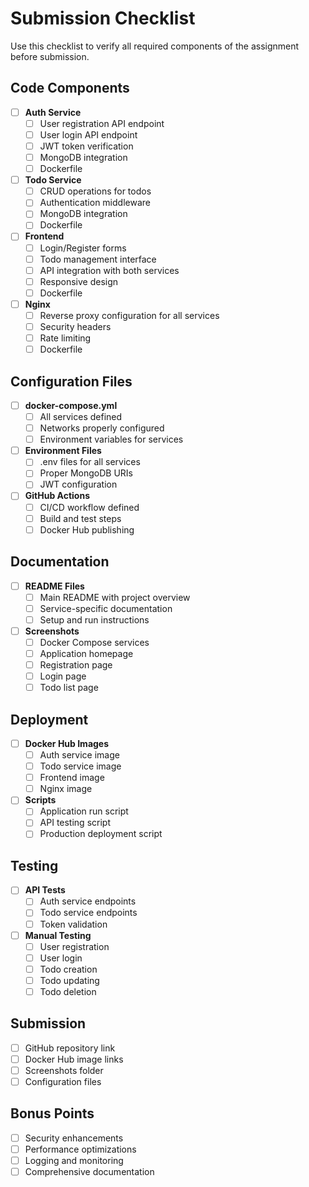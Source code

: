 # Submission Checklist

Use this checklist to verify all required components of the assignment before submission.

## Code Components

- [ ] **Auth Service**
  - [ ] User registration API endpoint
  - [ ] User login API endpoint
  - [ ] JWT token verification
  - [ ] MongoDB integration
  - [ ] Dockerfile

- [ ] **Todo Service**
  - [ ] CRUD operations for todos
  - [ ] Authentication middleware
  - [ ] MongoDB integration
  - [ ] Dockerfile

- [ ] **Frontend**
  - [ ] Login/Register forms
  - [ ] Todo management interface
  - [ ] API integration with both services
  - [ ] Responsive design
  - [ ] Dockerfile

- [ ] **Nginx**
  - [ ] Reverse proxy configuration for all services
  - [ ] Security headers
  - [ ] Rate limiting
  - [ ] Dockerfile

## Configuration Files

- [ ] **docker-compose.yml**
  - [ ] All services defined
  - [ ] Networks properly configured
  - [ ] Environment variables for services

- [ ] **Environment Files**
  - [ ] .env files for all services
  - [ ] Proper MongoDB URIs
  - [ ] JWT configuration

- [ ] **GitHub Actions**
  - [ ] CI/CD workflow defined
  - [ ] Build and test steps
  - [ ] Docker Hub publishing

## Documentation

- [ ] **README Files**
  - [ ] Main README with project overview
  - [ ] Service-specific documentation
  - [ ] Setup and run instructions

- [ ] **Screenshots**
  - [ ] Docker Compose services
  - [ ] Application homepage
  - [ ] Registration page
  - [ ] Login page
  - [ ] Todo list page

## Deployment

- [ ] **Docker Hub Images**
  - [ ] Auth service image
  - [ ] Todo service image
  - [ ] Frontend image
  - [ ] Nginx image

- [ ] **Scripts**
  - [ ] Application run script
  - [ ] API testing script
  - [ ] Production deployment script

## Testing

- [ ] **API Tests**
  - [ ] Auth service endpoints
  - [ ] Todo service endpoints
  - [ ] Token validation

- [ ] **Manual Testing**
  - [ ] User registration
  - [ ] User login
  - [ ] Todo creation
  - [ ] Todo updating
  - [ ] Todo deletion

## Submission

- [ ] GitHub repository link
- [ ] Docker Hub image links
- [ ] Screenshots folder
- [ ] Configuration files

## Bonus Points

- [ ] Security enhancements
- [ ] Performance optimizations
- [ ] Logging and monitoring
- [ ] Comprehensive documentation
